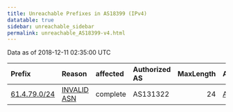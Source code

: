 ```yaml
---
title: Unreachable Prefixes in AS18399 (IPv4)
datatable: true
sidebar: unreachable_sidebar
permalink: unreachable_AS18399-v4.html
---
```


Data as of 2018-12-11 02:35:00 UTC


<div class="datatable-begin"></div>

| Prefix                                             | Reason                                                                                              | affected   | Authorized AS   |   MaxLength | Anchor                                       |   unreachable /24s |
|:---------------------------------------------------|:----------------------------------------------------------------------------------------------------|:-----------|:----------------|------------:|:---------------------------------------------|-------------------:|
| [61.4.79.0/24](https://stat.ripe.net/61.4.79.0/24) | [INVALID ASN](https://rpki-validator.ripe.net/announcement-preview?asn=AS18399&prefix=61.4.79.0/24) | complete   | AS131322        |          24 | [APNIC](unreachable_APNIC_RPKI_Root-v4.html) |                  1 |

<div class="datatable-end"></div>